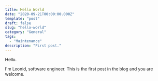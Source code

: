 ```yaml
---
title: Hello World
date: "2020-09-21T00:00:00.000Z"
template: "post"
draft: false
slug: "hello-world"
category: "General"
tags:
  - "Maintenance"
description: "First post."
---
```


Hello. 

I'm Leonid, software engineer. 
This is the first post in the blog and you are welcome. 
